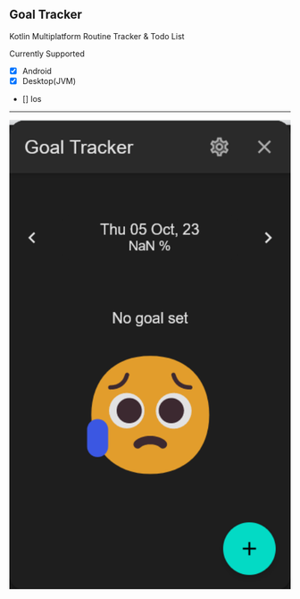 ## Goal Tracker

Kotlin Multiplatform Routine Tracker & Todo List

Currently Supported

- [x] Android
- [x] Desktop(JVM)
- [] Ios

---

<img src="./doc/img/home_screen.png" title="" alt="" width="792">


